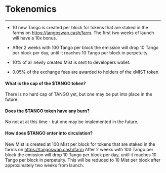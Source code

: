 # Tokenomics

---

- 10 new Tango is created per block for tokens that are staked in the farms on <https://tangoswap.cash/farm>. The first two weeks of launch will have a 10x bonus.
- After 2 weeks with 100 Tango per block the emission will drop 10 Tango per block per day, until it reaches 10 Tango per block in perpetuity.
- 10% of all newly created Mist is sent to developers wallet.

- 0.05% of the exchange fees are awarded to holders of the xMIST token.


#### What is the cap of the $TANGO token?

There is no hard cap of TANGO yet, but one may be put into place in the future.

#### Does the $TANGO token have any burn?

No not at at this time - but one may be implemented in the future.

#### How does $TANGO enter into circulation?

New Mist is created at 100 Mist per block for tokens that are staked in the farms on <https://tangoswap.cash/farm>
After 2 weeks with 100 Tango per block the emission will drop 10 Tango per block per day, until it reaches 10 Tango per block in perpetuity.
This will be reduced to 10 Mist per block after approximately two weeks from launch.
